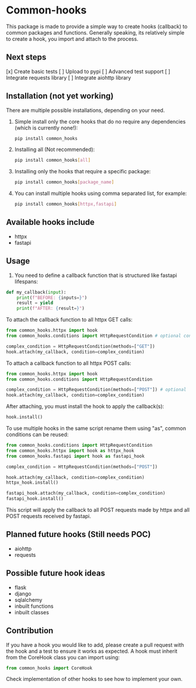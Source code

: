 # Common-hooks

This package is made to provide a simple way to create hooks (callback) to common packages and functions.
Generally speaking, its relatively simple to create a hook, you import and attach to the process.

## Next steps
[x] Create basic tests
[ ] Upload to pypi
[ ] Advanced test support
[ ] Integrate requests library
[ ] Integrate aiohttp library

## Installation (not yet working)

There are multiple possible installations, depending on your need.

1. Simple install only the core hooks that do no require any dependencies (which is currently none!):

    ```bash
    pip install common_hooks
    ```

1. Installing all (Not recommended):

    ```bash
    pip install common_hooks[all]
    ```

1. Installing only the hooks that require a specific package:

    ```bash
    pip install common_hooks[package_name]
    ```

1. You can install multiple hooks using comma separated list, for example:

    ```bash
    pip install common_hooks[httpx,fastapi]
    ```

## Available hooks include

- httpx
- fastapi

## Usage

1. You need to define a callback function that is structured like fastapi lifespans:

```python
def my_callback(input):
    print(f"BEFORE: {inputs=}")
    result = yield
    print(f"AFTER: {result=}")
```

To attach the callback function to all httpx GET calls:

```python
from common_hooks.httpx import hook
from common_hooks.conditions import HttpRequestCondition # optional condition

complex_condition = HttpRequestCondition(methods=["GET"])
hook.attach(my_callback, condition=complex_condition)
```

To attach a callback function to all httpx POST calls:

```python
from common_hooks.httpx import hook
from common_hooks.conditions import HttpRequestCondition

complex_condition = HttpRequestCondition(methods=["POST"]) # optional
hook.attach(my_callback, condition=complex_condition)
```

After attaching, you must install the hook to apply the callback(s):

```python
hook.install()
```

To use multiple hooks in the same script rename them using "as", common conditions can be reused:

```python
from common_hooks.conditions import HttpRequestCondition
from common_hooks.httpx import hook as httpx_hook
from common_hooks.fastapi import hook as fastapi_hook

complex_condition = HttpRequestCondition(methods=["POST"])

hook.attach(my_callback, condition=complex_condition)
httpx_hook.install()

fastapi_hook.attach(my_callback, condition=complex_condition)
fastapi_hook.install()
```
This script will apply the callback to all POST requests made by httpx and all POST requests received by fastapi.

## Planned future hooks (Still needs POC)

- aiohttp
- requests

## Possible future hook ideas

- flask
- django
- sqlalchemy
- inbuilt functions
- inbuilt classes

## Contribution

If you have a hook you would like to add, please create a pull request with the hook and a test to ensure it works as expected.
A hook must inherit from the CoreHook class you can import using:

```python
from common_hooks import CoreHook
```

Check implementation of other hooks to see how to implement your own.
